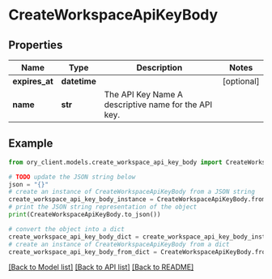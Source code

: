 # CreateWorkspaceApiKeyBody


## Properties

Name | Type | Description | Notes
------------ | ------------- | ------------- | -------------
**expires_at** | **datetime** |  | [optional] 
**name** | **str** | The API Key Name  A descriptive name for the API key. | 

## Example

```python
from ory_client.models.create_workspace_api_key_body import CreateWorkspaceApiKeyBody

# TODO update the JSON string below
json = "{}"
# create an instance of CreateWorkspaceApiKeyBody from a JSON string
create_workspace_api_key_body_instance = CreateWorkspaceApiKeyBody.from_json(json)
# print the JSON string representation of the object
print(CreateWorkspaceApiKeyBody.to_json())

# convert the object into a dict
create_workspace_api_key_body_dict = create_workspace_api_key_body_instance.to_dict()
# create an instance of CreateWorkspaceApiKeyBody from a dict
create_workspace_api_key_body_from_dict = CreateWorkspaceApiKeyBody.from_dict(create_workspace_api_key_body_dict)
```
[[Back to Model list]](../README.md#documentation-for-models) [[Back to API list]](../README.md#documentation-for-api-endpoints) [[Back to README]](../README.md)


